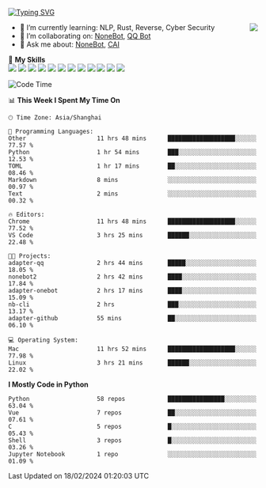 [![Typing SVG](https://readme-typing-svg.herokuapp.com?size=25&duration=2500&color=8C43EA&vCenter=true&width=200&height=40&lines=Hi+there+%F0%9F%91%8B%F0%9F%8F%BB;I'm+yanyongyu)](https://git.io/typing-svg)

<a href="#">
  <img align="right" src="https://github-readme-stats.vercel.app/api?username=yanyongyu&count_private=true&show_icons=true&bg_color=15,f2f7fd,E0EAFC" />
</a>

- 🌱 I’m currently learning: NLP, Rust, Reverse, Cyber Security
- 👯 I’m collaborating on: [NoneBot](https://github.com/nonebot), [QQ Bot](https://github.com/Mrs4s/go-cqhttp)
- 💬 Ask me about: [NoneBot](https://github.com/nonebot), [CAI](https://github.com/cscs181/CAI)

🌟 **My Skills**  
![](https://img.shields.io/badge/-Python-3e74a2?style=flat-square&logo=Python&logoColor=fff)
![](https://img.shields.io/badge/-TypeScript-3178C6?style=flat-square&logo=TypeScript&logoColor=fff)
![](https://img.shields.io/badge/-Vue-4fc08d?style=flat-square&logo=Vue.js&logoColor=fff)
![](https://img.shields.io/badge/-React-2d98ce?style=flat-square&logo=React&logoColor=fff)
![](https://img.shields.io/badge/-FastAPI-009688?style=flat-square&logo=FastAPI&logoColor=fff)
![](https://img.shields.io/badge/-Linux-000000?style=flat-square&logo=Linux&logoColor=fff)
![](https://img.shields.io/badge/-Docker-2496ED?style=flat-square&logo=Docker&logoColor=fff)
![](https://img.shields.io/badge/-Kubernetes-326CE5?style=flat-square&logo=Kubernetes&logoColor=fff)
![](https://img.shields.io/badge/-GitHub%20Actions-2088FF?style=flat-square&logo=GitHubActions&logoColor=fff)
![](https://img.shields.io/badge/-PostgreSQL-4169E1?style=flat-square&logo=PostgreSQL&logoColor=fff)
![](https://img.shields.io/badge/-Redis-DC382D?style=flat-square&logo=Redis&logoColor=fff)
![](https://img.shields.io/badge/-MongoDB-47A248?style=flat-square&logo=MongoDB&logoColor=fff)

<!--START_SECTION:waka-->
![Code Time](http://img.shields.io/badge/Code%20Time-5%2C836%20hrs%2027%20mins-blue)

📊 **This Week I Spent My Time On** 

```text
🕑︎ Time Zone: Asia/Shanghai

💬 Programming Languages: 
Other                    11 hrs 48 mins      ███████████████████░░░░░░   77.57 % 
Python                   1 hr 54 mins        ███░░░░░░░░░░░░░░░░░░░░░░   12.53 % 
TOML                     1 hr 17 mins        ██░░░░░░░░░░░░░░░░░░░░░░░   08.46 % 
Markdown                 8 mins              ░░░░░░░░░░░░░░░░░░░░░░░░░   00.97 % 
Text                     2 mins              ░░░░░░░░░░░░░░░░░░░░░░░░░   00.32 % 

🔥 Editors: 
Chrome                   11 hrs 48 mins      ███████████████████░░░░░░   77.52 % 
VS Code                  3 hrs 25 mins       ██████░░░░░░░░░░░░░░░░░░░   22.48 % 

🐱‍💻 Projects: 
adapter-qq               2 hrs 44 mins       █████░░░░░░░░░░░░░░░░░░░░   18.05 % 
nonebot2                 2 hrs 42 mins       ████░░░░░░░░░░░░░░░░░░░░░   17.84 % 
adapter-onebot           2 hrs 17 mins       ████░░░░░░░░░░░░░░░░░░░░░   15.09 % 
nb-cli                   2 hrs               ███░░░░░░░░░░░░░░░░░░░░░░   13.17 % 
adapter-github           55 mins             ██░░░░░░░░░░░░░░░░░░░░░░░   06.10 % 

💻 Operating System: 
Mac                      11 hrs 52 mins      ███████████████████░░░░░░   77.98 % 
Linux                    3 hrs 21 mins       ██████░░░░░░░░░░░░░░░░░░░   22.02 % 
```

**I Mostly Code in Python** 

```text
Python                   58 repos            ████████████████░░░░░░░░░   63.04 % 
Vue                      7 repos             ██░░░░░░░░░░░░░░░░░░░░░░░   07.61 % 
C                        5 repos             █░░░░░░░░░░░░░░░░░░░░░░░░   05.43 % 
Shell                    3 repos             █░░░░░░░░░░░░░░░░░░░░░░░░   03.26 % 
Jupyter Notebook         1 repo              ░░░░░░░░░░░░░░░░░░░░░░░░░   01.09 % 
```




 Last Updated on 18/02/2024 01:20:03 UTC
<!--END_SECTION:waka-->
